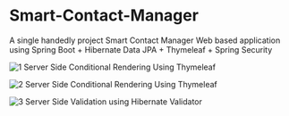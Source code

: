 # Smart-Contact-Manager
A single handedly project Smart Contact Manager Web based application using Spring Boot + Hibernate Data JPA + Thymeleaf + Spring Security

![1  Server Side Conditional Rendering Using Thymeleaf](https://user-images.githubusercontent.com/48306820/97289260-f6bc4400-186c-11eb-98a8-87fdd370e551.png)

![2  Server Side Conditional Rendering Using Thymeleaf](https://user-images.githubusercontent.com/48306820/97289270-fb80f800-186c-11eb-9d47-a1fe2a08cc11.png)

![3  Server Side Validation using Hibernate Validator](https://user-images.githubusercontent.com/48306820/97289283-ff147f00-186c-11eb-8580-6981f5097189.png)
